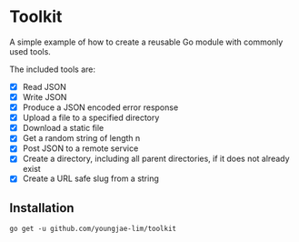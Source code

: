 # Toolkit

A simple example of how to create a reusable Go module with commonly used tools.

The included tools are:

- [x] Read JSON
- [x] Write JSON
- [x] Produce a JSON encoded error response
- [x] Upload a file to a specified directory
- [x] Download a static file
- [x] Get a random string of length n
- [x] Post JSON to a remote service
- [x] Create a directory, including all parent directories, if it does not already exist
- [x] Create a URL safe slug from a string

## Installation

`go get -u github.com/youngjae-lim/toolkit`
